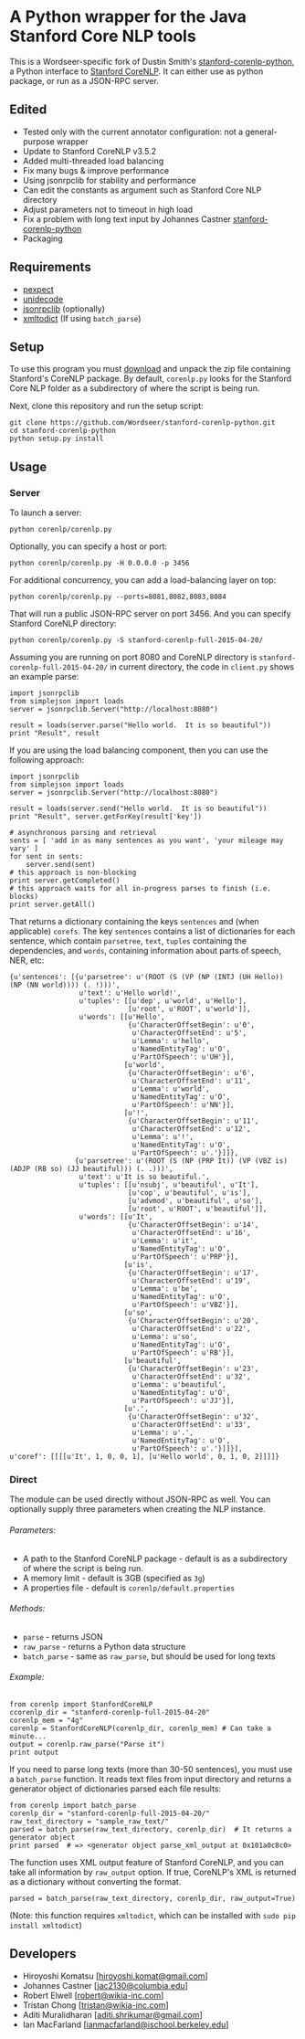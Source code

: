 # A Python wrapper for the Java Stanford Core NLP tools

This is a Wordseer-specific fork of Dustin Smith's [stanford-corenlp-python](https://github.com/dasmith/stanford-corenlp-python), a Python interface to [Stanford CoreNLP](http://nlp.stanford.edu/software/corenlp.shtml). It can either use as python package, or run as a JSON-RPC server.

## Edited
   * Tested only with the current annotator configuration: not a general-purpose wrapper
   * Update to Stanford CoreNLP v3.5.2
   * Added multi-threaded load balancing
   * Fix many bugs & improve performance
   * Using jsonrpclib for stability and performance
   * Can edit the constants as argument such as Stanford Core NLP directory
   * Adjust parameters not to timeout in high load
   * Fix a problem with long text input by Johannes Castner [stanford-corenlp-python](https://github.com/jac2130/stanford-corenlp-python)
   * Packaging

## Requirements
   * [pexpect](http://www.noah.org/wiki/pexpect)
   * [unidecode](http://pypi.python.org/pypi/Unidecode)
   * [jsonrpclib](https://github.com/joshmarshall/jsonrpclib) (optionally)
   * [xmltodict](https://github.com/martinblech/xmltodict) (If using ````batch_parse````)

## Setup

To use this program you must [download](http://nlp.stanford.edu/software/corenlp.shtml#Download) and unpack the zip file containing Stanford's CoreNLP package.  By default, `corenlp.py` looks for the Stanford Core NLP folder as a subdirectory of where the script is being run.

Next, clone this repository and run the setup script:

    git clone https://github.com/Wordseer/stanford-corenlp-python.git
    cd stanford-corenlp-python
    python setup.py install


## Usage

### Server
To launch a server:

    python corenlp/corenlp.py

Optionally, you can specify a host or port:

    python corenlp/corenlp.py -H 0.0.0.0 -p 3456

For additional concurrency, you can add a load-balancing layer on top:

    python corenlp/corenlp.py --ports=8081,8082,8083,8084

That will run a public JSON-RPC server on port 3456.
And you can specify Stanford CoreNLP directory:

    python corenlp/corenlp.py -S stanford-corenlp-full-2015-04-20/


Assuming you are running on port 8080 and CoreNLP directory is `stanford-corenlp-full-2015-04-20/` in current directory, the code in `client.py` shows an example parse:

    import jsonrpclib
    from simplejson import loads
    server = jsonrpclib.Server("http://localhost:8080")

    result = loads(server.parse("Hello world.  It is so beautiful"))
    print "Result", result

If you are using the load balancing component, then you can use the following approach:

    import jsonrpclib
    from simplejson import loads
    server = jsonrpclib.Server("http://localhost:8080")

    result = loads(server.send("Hello world.  It is so beautiful"))
    print "Result", server.getForKey(result['key'])

    # asynchronous parsing and retrieval
    sents = [ 'add in as many sentences as you want', 'your mileage may vary' ]
    for sent in sents:
    	server.send(sent)
    # this approach is non-blocking
    print server.getCompleted()
    # this approach waits for all in-progress parses to finish (i.e. blocks)
    print server.getAll()

That returns a dictionary containing the keys `sentences` and (when applicable) `corefs`. The key `sentences` contains a list of dictionaries for each sentence, which contain `parsetree`, `text`, `tuples` containing the dependencies, and `words`, containing information about parts of speech, NER, etc:

	{u'sentences': [{u'parsetree': u'(ROOT (S (VP (NP (INTJ (UH Hello)) (NP (NN world)))) (. !)))',
	                 u'text': u'Hello world!',
	                 u'tuples': [[u'dep', u'world', u'Hello'],
	                             [u'root', u'ROOT', u'world']],
	                 u'words': [[u'Hello',
	                             {u'CharacterOffsetBegin': u'0',
	                              u'CharacterOffsetEnd': u'5',
	                              u'Lemma': u'hello',
	                              u'NamedEntityTag': u'O',
	                              u'PartOfSpeech': u'UH'}],
	                            [u'world',
	                             {u'CharacterOffsetBegin': u'6',
	                              u'CharacterOffsetEnd': u'11',
	                              u'Lemma': u'world',
	                              u'NamedEntityTag': u'O',
	                              u'PartOfSpeech': u'NN'}],
	                            [u'!',
	                             {u'CharacterOffsetBegin': u'11',
	                              u'CharacterOffsetEnd': u'12',
	                              u'Lemma': u'!',
	                              u'NamedEntityTag': u'O',
	                              u'PartOfSpeech': u'.'}]]},
	                {u'parsetree': u'(ROOT (S (NP (PRP It)) (VP (VBZ is) (ADJP (RB so) (JJ beautiful))) (. .)))',
	                 u'text': u'It is so beautiful.',
	                 u'tuples': [[u'nsubj', u'beautiful', u'It'],
	                             [u'cop', u'beautiful', u'is'],
	                             [u'advmod', u'beautiful', u'so'],
	                             [u'root', u'ROOT', u'beautiful']],
	                 u'words': [[u'It',
	                             {u'CharacterOffsetBegin': u'14',
	                              u'CharacterOffsetEnd': u'16',
	                              u'Lemma': u'it',
	                              u'NamedEntityTag': u'O',
	                              u'PartOfSpeech': u'PRP'}],
	                            [u'is',
	                             {u'CharacterOffsetBegin': u'17',
	                              u'CharacterOffsetEnd': u'19',
	                              u'Lemma': u'be',
	                              u'NamedEntityTag': u'O',
	                              u'PartOfSpeech': u'VBZ'}],
	                            [u'so',
	                             {u'CharacterOffsetBegin': u'20',
	                              u'CharacterOffsetEnd': u'22',
	                              u'Lemma': u'so',
	                              u'NamedEntityTag': u'O',
	                              u'PartOfSpeech': u'RB'}],
	                            [u'beautiful',
	                             {u'CharacterOffsetBegin': u'23',
	                              u'CharacterOffsetEnd': u'32',
	                              u'Lemma': u'beautiful',
	                              u'NamedEntityTag': u'O',
	                              u'PartOfSpeech': u'JJ'}],
	                            [u'.',
	                             {u'CharacterOffsetBegin': u'32',
	                              u'CharacterOffsetEnd': u'33',
	                              u'Lemma': u'.',
	                              u'NamedEntityTag': u'O',
	                              u'PartOfSpeech': u'.'}]]}],
	u'coref': [[[[u'It', 1, 0, 0, 1], [u'Hello world', 0, 1, 0, 2]]]]}


### Direct

The module can be used directly without JSON-RPC as well. You can optionally supply three parameters when creating the NLP instance.

###### Parameters:
+ A path to the Stanford CoreNLP package - default is as a subdirectory of where the script is being run.
+ A memory limit - default is 3GB (specified as ````3g````)
+ A properties file - default is ````corenlp/default.properties````

###### Methods:
+ ````parse```` - returns JSON
+ ````raw_parse```` - returns a Python data structure
+ ````batch_parse```` - same as ````raw_parse````, but should be used for long texts

###### Example:

````
from corenlp import StanfordCoreNLP
ccorenlp_dir = "stanford-corenlp-full-2015-04-20"
corenlp_mem = "4g"
corenlp = StanfordCoreNLP(corenlp_dir, corenlp_mem) # Can take a minute...
output = corenlp.raw_parse("Parse it")
print output
````


If you need to parse long texts (more than 30-50 sentences), you must use a `batch_parse` function. It reads text files from input directory and returns a generator object of dictionaries parsed each file results:


    from corenlp import batch_parse
    corenlp_dir = "stanford-corenlp-full-2015-04-20/"
    raw_text_directory = "sample_raw_text/"
    parsed = batch_parse(raw_text_directory, corenlp_dir)  # It returns a generator object
    print parsed  # => <generator object parse_xml_output at 0x101a0c8c0>

The function uses XML output feature of Stanford CoreNLP, and you can take all information by `raw_output` option. If true, CoreNLP's XML is returned as a dictionary without converting the format.

    parsed = batch_parse(raw_text_directory, corenlp_dir, raw_output=True)

(Note: this function requires ````xmltodict````, which can be installed with `sudo pip install xmltodict`)

## Developers
   * Hiroyoshi Komatsu [hiroyoshi.komat@gmail.com]
   * Johannes Castner [jac2130@columbia.edu]
   * Robert Elwell [robert@wikia-inc.com]
   * Tristan Chong [tristan@wikia-inc.com]
   * Aditi Muralidharan [aditi.shrikumar@gmail.com]
   * Ian MacFarland [ianmacfarland@ischool.berkeley.edu]
